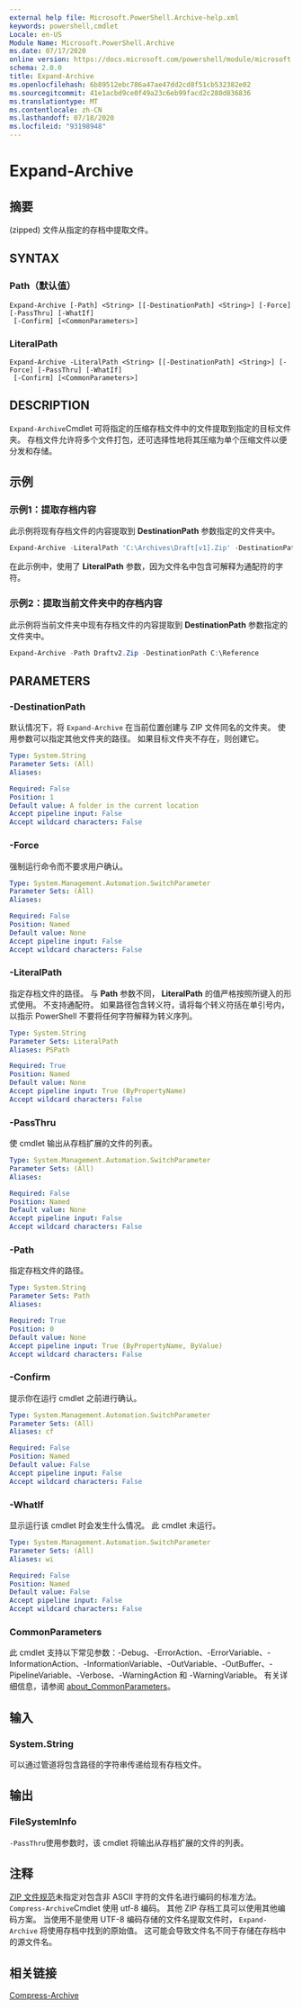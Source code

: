 ```yaml
---
external help file: Microsoft.PowerShell.Archive-help.xml
keywords: powershell,cmdlet
Locale: en-US
Module Name: Microsoft.PowerShell.Archive
ms.date: 07/17/2020
online version: https://docs.microsoft.com/powershell/module/microsoft.powershell.archive/expand-archive?view=powershell-7.1&WT.mc_id=ps-gethelp
schema: 2.0.0
title: Expand-Archive
ms.openlocfilehash: 6b89512ebc786a47ae47dd2cd8f51cb532382e02
ms.sourcegitcommit: 41e1acbd9ce0f49a23c6eb99facd2c280d836836
ms.translationtype: MT
ms.contentlocale: zh-CN
ms.lasthandoff: 07/18/2020
ms.locfileid: "93198948"
---
```

# Expand-Archive

## 摘要
 (zipped) 文件从指定的存档中提取文件。

## SYNTAX

### Path（默认值）

```
Expand-Archive [-Path] <String> [[-DestinationPath] <String>] [-Force] [-PassThru] [-WhatIf]
 [-Confirm] [<CommonParameters>]
```

### LiteralPath

```
Expand-Archive -LiteralPath <String> [[-DestinationPath] <String>] [-Force] [-PassThru] [-WhatIf]
 [-Confirm] [<CommonParameters>]
```

## DESCRIPTION

`Expand-Archive`Cmdlet 可将指定的压缩存档文件中的文件提取到指定的目标文件夹。 存档文件允许将多个文件打包，还可选择性地将其压缩为单个压缩文件以便分发和存储。

## 示例

### 示例1：提取存档内容

此示例将现有存档文件的内容提取到 **DestinationPath** 参数指定的文件夹中。

```powershell
Expand-Archive -LiteralPath 'C:\Archives\Draft[v1].Zip' -DestinationPath C:\Reference
```

在此示例中，使用了 **LiteralPath** 参数，因为文件名中包含可解释为通配符的字符。

### 示例2：提取当前文件夹中的存档内容

此示例将当前文件夹中现有存档文件的内容提取到 **DestinationPath** 参数指定的文件夹中。

```powershell
Expand-Archive -Path Draftv2.Zip -DestinationPath C:\Reference
```

## PARAMETERS

### -DestinationPath

默认情况下，将 `Expand-Archive` 在当前位置创建与 ZIP 文件同名的文件夹。 使用参数可以指定其他文件夹的路径。 如果目标文件夹不存在，则创建它。

```yaml
Type: System.String
Parameter Sets: (All)
Aliases:

Required: False
Position: 1
Default value: A folder in the current location
Accept pipeline input: False
Accept wildcard characters: False
```

### -Force

强制运行命令而不要求用户确认。

```yaml
Type: System.Management.Automation.SwitchParameter
Parameter Sets: (All)
Aliases:

Required: False
Position: Named
Default value: None
Accept pipeline input: False
Accept wildcard characters: False
```

### -LiteralPath

指定存档文件的路径。 与 **Path** 参数不同， **LiteralPath** 的值严格按照所键入的形式使用。 不支持通配符。 如果路径包含转义符，请将每个转义符括在单引号内，以指示 PowerShell 不要将任何字符解释为转义序列。

```yaml
Type: System.String
Parameter Sets: LiteralPath
Aliases: PSPath

Required: True
Position: Named
Default value: None
Accept pipeline input: True (ByPropertyName)
Accept wildcard characters: False
```

### -PassThru

使 cmdlet 输出从存档扩展的文件的列表。

```yaml
Type: System.Management.Automation.SwitchParameter
Parameter Sets: (All)
Aliases:

Required: False
Position: Named
Default value: None
Accept pipeline input: False
Accept wildcard characters: False
```

### -Path

指定存档文件的路径。

```yaml
Type: System.String
Parameter Sets: Path
Aliases:

Required: True
Position: 0
Default value: None
Accept pipeline input: True (ByPropertyName, ByValue)
Accept wildcard characters: False
```

### -Confirm

提示你在运行 cmdlet 之前进行确认。

```yaml
Type: System.Management.Automation.SwitchParameter
Parameter Sets: (All)
Aliases: cf

Required: False
Position: Named
Default value: False
Accept pipeline input: False
Accept wildcard characters: False
```

### -WhatIf

显示运行该 cmdlet 时会发生什么情况。 此 cmdlet 未运行。

```yaml
Type: System.Management.Automation.SwitchParameter
Parameter Sets: (All)
Aliases: wi

Required: False
Position: Named
Default value: False
Accept pipeline input: False
Accept wildcard characters: False
```

### CommonParameters
此 cmdlet 支持以下常见参数：-Debug、-ErrorAction、-ErrorVariable、-InformationAction、-InformationVariable、-OutVariable、-OutBuffer、-PipelineVariable、-Verbose、-WarningAction 和 -WarningVariable。 有关详细信息，请参阅 [about_CommonParameters](https://go.microsoft.com/fwlink/?LinkID=113216)。

## 输入

### System.String

可以通过管道将包含路径的字符串传递给现有存档文件。

## 输出

### FileSystemInfo

`-PassThru`使用参数时，该 cmdlet 将输出从存档扩展的文件的列表。

## 注释

[ZIP 文件规范](https://pkware.cachefly.net/webdocs/casestudies/APPNOTE.TXT)未指定对包含非 ASCII 字符的文件名进行编码的标准方法。 `Compress-Archive`Cmdlet 使用 utf-8 编码。 其他 ZIP 存档工具可以使用其他编码方案。 当使用不是使用 UTF-8 编码存储的文件名提取文件时， `Expand-Archive` 将使用存档中找到的原始值。 这可能会导致文件名不同于存储在存档中的源文件名。

## 相关链接

[Compress-Archive](compress-archive.md)
